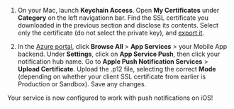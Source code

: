 

1. On your Mac, launch **Keychain Access**. Open **My Certificates** under **Category** on the left navigationn bar. Find the SSL certificate you downloaded in the previous section and disclose its contents. Select only the certificate (do not select the private key), and [export it](https://support.apple.com/kb/PH20122?locale=en_US).

2. In the [Azure portal](https://portal.azure.com/), click **Browse All** > **App Services** > your Mobile App backend. Under **Settings**, click on **App Service Push**, then click your notification hub name. Go to **Apple Push Notification Services** > **Upload Certificate**. Upload the .p12 file, selecting the correct **Mode** (depending on whether your client SSL certificate from earlier is Production or Sandbox). Save any changes.

Your service is now configured to work with push notifications on iOS!

[1]: ./media/app-service-mobile-apns-configure-push/mobile-push-notification-hub.png
